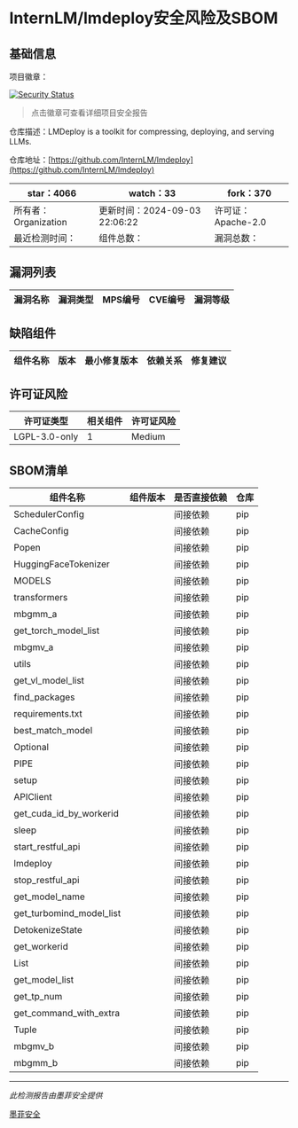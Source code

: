 # InternLM/lmdeploy安全风险及SBOM

## 基础信息

项目徽章：

[![Security Status](https://www.murphysec.com/platform3/v31/badge/1831040724902588416.svg)](https://www.murphysec.com/console/report/1795526236289732608/1831040724902588416)

> 点击徽章可查看详细项目安全报告

仓库描述：LMDeploy is a toolkit for compressing, deploying, and serving LLMs.

仓库地址：[https://github.com/InternLM/lmdeploy](https://github.com/InternLM/lmdeploy)

| star：4066 | watch：33 | fork：370 |
| ----------- | -------------- | ------------ |
| 所有者：Organization | 更新时间：2024-09-03 22:06:22 | 许可证：Apache-2.0 |
| 最近检测时间： | 组件总数： | 漏洞总数： |




## 漏洞列表

| 漏洞名称 | 漏洞类型 | MPS编号 | CVE编号 | 漏洞等级 |
| ------- | ------ | ------- | ------ | ----- |





## 缺陷组件

| 组件名称 | 版本 | 最小修复版本 | 依赖关系 | 修复建议 |
| -------- | ---- | ------------ | -------- | -------- |





## 许可证风险

| 许可证类型 | 相关组件 | 许可证风险 |
| ---------- | -------- | ---------- |
|LGPL-3.0-only|1|Medium|




## SBOM清单

| 组件名称 | 组件版本 | 是否直接依赖 | 仓库 |
| -------- | -------- | ------------ | ---- |
|SchedulerConfig||间接依赖|pip|
|CacheConfig||间接依赖|pip|
|Popen||间接依赖|pip|
|HuggingFaceTokenizer||间接依赖|pip|
|MODELS||间接依赖|pip|
|transformers||间接依赖|pip|
|mbgmm_a||间接依赖|pip|
|get_torch_model_list||间接依赖|pip|
|mbgmv_a||间接依赖|pip|
|utils||间接依赖|pip|
|get_vl_model_list||间接依赖|pip|
|find_packages||间接依赖|pip|
|requirements.txt||间接依赖|pip|
|best_match_model||间接依赖|pip|
|Optional||间接依赖|pip|
|PIPE||间接依赖|pip|
|setup||间接依赖|pip|
|APIClient||间接依赖|pip|
|get_cuda_id_by_workerid||间接依赖|pip|
|sleep||间接依赖|pip|
|start_restful_api||间接依赖|pip|
|lmdeploy||间接依赖|pip|
|stop_restful_api||间接依赖|pip|
|get_model_name||间接依赖|pip|
|get_turbomind_model_list||间接依赖|pip|
|DetokenizeState||间接依赖|pip|
|get_workerid||间接依赖|pip|
|List||间接依赖|pip|
|get_model_list||间接依赖|pip|
|get_tp_num||间接依赖|pip|
|get_command_with_extra||间接依赖|pip|
|Tuple||间接依赖|pip|
|mbgmv_b||间接依赖|pip|
|mbgmm_b||间接依赖|pip|


------

*此检测报告由墨菲安全提供*

[墨菲安全](www.murphysec.com)